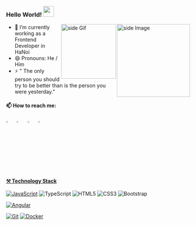   ### Hello World!  <img src="https://github.com/sciencepal/sciencepal/blob/master/assets/Hi.gif" width="29px">

  
<img src="https://github.com/sciencepal/sciencepal/blob/master/assets/life_balance.gif" alt="side Image" align="right" width="200" height="auto" />
<a href="#"> <img src="https://media3.giphy.com/media/ZEB6yFbLnhyQf7g3hn/giphy.gif" alt="side Gif" align="right" width="150" height="auto"/> </a>
  
  - 🔭 I’m currently working as a Frontend Developer in HaNoi
  - 😄 Pronouns: He / Him
  - ⚡ " The only person you should try to be better than is the person you were yesterday."
  
  #### 📫 How to reach me:
  
   [<img src="https://img.icons8.com/color/48/000000/linkedin.png" width="3.5%"/>](https://www.linkedin.com/in/ndnam0109/)  &nbsp; [<img src="https://img.icons8.com/fluent/48/000000/facebook-new.png" width="3.5%"/>](https://www.facebook.com/nam970901/)  &nbsp; [<img src="https://img.icons8.com/fluent/48/000000/instagram-new.png" width="3.5%"/>](https://www.instagram.com/namnguyen.0109/)  &nbsp; <a href="mailto:namnd0901@gmail.com"> <img src="https://img.icons8.com/fluent/48/000000/gmail.png" width="3.5%"/>
  
  
  #### ⚒ Technology Stack

[![JavaScript](https://img.shields.io/badge/-JavaScript-%23F7DF1C?style=flat-square&logo=javascript&logoColor=000000&labelColor=%23F7DF1C&color=%23FFCE5A)](https://www.javascript.com/)
  ![TypeScript](https://img.shields.io/badge/-TypeScript-007ACC?style=flat-square&logo=typescript)
  ![HTML5](https://img.shields.io/badge/-HTML5-E34F26?style=flat-square&logo=html5&logoColor=white)
![CSS3](https://img.shields.io/badge/-CSS3-1572B6?style=flat-square&logo=css3)
![Bootstrap](https://img.shields.io/badge/-Bootstrap-563D7C?style=flat-square&logo=bootstrap)

  [![Angular](https://img.shields.io/badge/-Angular-ff4040?style=flat-square&logo=angular&logoColor=0000)](https://www.angular.io/)
  
[![Git](https://img.shields.io/badge/-Git-%23F05032?style=flat-square&logo=git&logoColor=%23ffffff)](https://git-scm.com/)
[![Docker](https://img.shields.io/badge/-Docker-2496ED?style=flat-square&logo=docker&logoColor=ffffff)](https://www.docker.com/)
  

  
  
